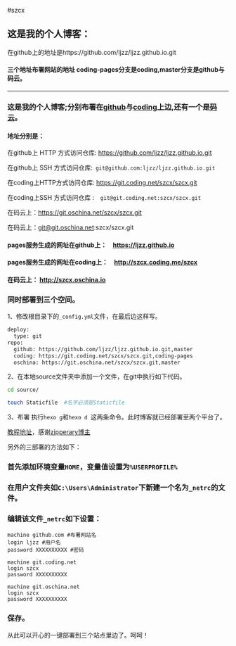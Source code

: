 #szcx
## 这是我的个人博客：
在github上的地址是https://github.com/ljzz/ljzz.github.io.git

#### 三个地址布署网站的地址 coding-pages分支是coding,master分支是github与码云。

---
### 这是我的个人博客;分别布署在[github](https://github.com/ljzz/ljzz.github.io.git)与[coding](https://coding.net/)上边,还有一个是[码云](https://git.oschina.net/)。

<!--more-->
#### 地址分别是：
在github上 HTTP 方式访问仓库: https://github.com/ljzz/ljzz.github.io.git

在github上 SSH 方式访问仓库:` git@github.com:ljzz/ljzz.github.io.git`

在coding上HTTP方式访问仓库: https://git.coding.net/szcx/szcx.git

在coding上SSH 方式访问仓库 :`  git@git.coding.net:szcx/szcx.git`

在码云上：https://git.oschina.net/szcx/szcx.git

在码云上：git@git.oschina.net:szcx/szcx.git

#### pages服务生成的网址在github上：　https://ljzz.github.io

#### pages服务生成的网址在coding上：　http://szcx.coding.me/szcx

#### 在码云上： http://szcx.oschina.io

### 同时部署到三个空间。

1、修改根目录下的`_config.yml`文件，在最后边这样写。
  ``` bash
  deploy:
    type: git
  repo: 
    github: https://github.com/ljzz/ljzz.github.io.git,master
    coding: https://git.coding.net/szcx/szcx.git,coding-pages
    oschina: https://git.oschina.net/szcx/szcx.git,master
  ```
2、在本地source文件夹中添加一个文件，在git中执行如下代码。
``` bash
cd source/
```
``` bash
touch Staticfile  #名字必须是Staticfile
```
3、布署
执行`hexo g`和`hexo d `这两条命令。此时博客就已经部署至两个平台了。

[教程地址](http://www.zipperary.com/2013/05/26/ssh-errors-with-github/)，感谢[zipperary博主](http://www.zipperary.com)
	
	
另外的三部署的方法如下：

	
### 首先添加环境变量`HOME`，变量值设置为`%USERPROFILE%`

### 在用户文件夹如`C:\Users\Administrator`下新建一个名为`_netrc`的文件。
    
### 编辑该文件`_netrc`如下设置：

    machine github.com #布署网站名
    login ljzz #用户名
    password XXXXXXXXXX #密码

    machine git.coding.net
    login szcx
    password XXXXXXXXXX

    machine git.oschina.net
    login szcx
    password XXXXXXXXXX


### 保存。

从此可以开心的一键部署到三个站点里边了。呵呵！
